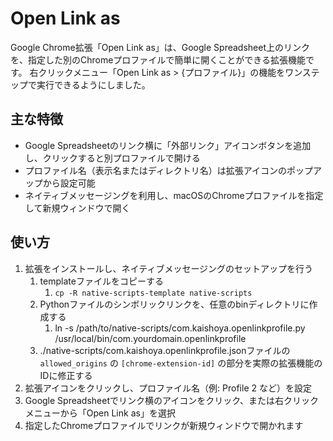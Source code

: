 # Open Link as
Google Chrome拡張「Open Link as」は、Google Spreadsheet上のリンクを、指定した別のChromeプロファイルで簡単に開くことができる拡張機能です。
右クリックメニュー「Open Link as > {プロファイル}」の機能をワンステップで実行できるようにしました。

## 主な特徴
- Google Spreadsheetのリンク横に「外部リンク」アイコンボタンを追加し、クリックすると別プロファイルで開ける
- プロファイル名（表示名またはディレクトリ名）は拡張アイコンのポップアップから設定可能
- ネイティブメッセージングを利用し、macOSのChromeプロファイルを指定して新規ウィンドウで開く

## 使い方
1. 拡張をインストールし、ネイティブメッセージングのセットアップを行う
   1. templateファイルをコピーする
      1. `cp -R native-scripts-template native-scripts`
   2. Pythonファイルのシンボリックリンクを、任意のbinディレクトリに作成する
      1. ln -s /path/to/native-scripts/com.kaishoya.openlinkprofile.py /usr/local/bin/com.yourdomain.openlinkprofile
   3. ./native-scripts/com.kaishoya.openlinkprofile.jsonファイルの `allowed_origins` の `[chrome-extension-id]` の部分を実際の拡張機能のIDに修正する
2. 拡張アイコンをクリックし、プロファイル名（例: Profile 2 など）を設定
3. Google Spreadsheetでリンク横のアイコンをクリック、または右クリックメニューから「Open Link as」を選択
4. 指定したChromeプロファイルでリンクが新規ウィンドウで開かれます
